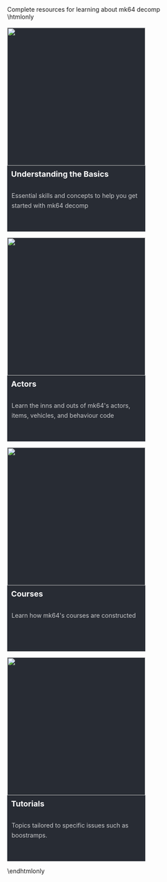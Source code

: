 Complete resources for learning about mk64 decomp

\htmlonly
<br><br>
<style>
.pagebutton {
    display: inline-block;
    margin-right: 1em;
    margin-bottom: 1em;
}
.pagelink {
    display: block;
    background-color: rgb(40, 44, 52);
    width: 320px;
    box-shadow: 0 0 0 0;
    transition: 0.3s ease;
}
.pagelink:hover {
  box-shadow: 0 5px 15px 5px rgba(0,0,0,1);

}
.pagelink:hover img {
  transform: scale3d(1.1,1.1,1.1);

}
.pageimg {
    display: inline-block;
    width: 100%;
    position: relative;
    overflow: hidden;
}
.pageimg img {
    transition: 0.3s ease;
}
.content {
    color: white;
    font-size: 1em;
    padding: 0;
    margin: 0;
}
.pageheading {
    padding: .5em .5em;
    font-size: 18px;
    color: white;
    font-weight: bold;
    text-decoration: none;
}
.pagedescription {
    color: #fff;
    border-color: transparent;
    opacity: 0.75;
    height: 84px;
    text-overflow: ellipsis;
    overflow: hidden;
    margin-top: 10px;
    display: block;
    padding: 10px;
    text-decoration: none;
    line-height: 1.64em;
    font-size: 1em;
    font-weight: normal;
    text-decoration: none;
}
.pagea {
    display: inline-block;
}
.pagea:link {
    text-decoration: none;
}
.pagea:visited {
    text-decoration: none;
}
.pagea:hover {
    text-decoration: none;
}
.pagea:active {
    text-decoration: none;
}
p {
    margin: 0;
    padding: 0;
}
</style>
<div class="pagebutton">
<a class="pagea" href="basics.html">
<div class="pagelink">
  <div class="pageimg"><img width=320 src="buttonimage.png" /></div>
  <div class="content">
    <div class="pageheading">Understanding the Basics</div>
    <div class="pagedescription">
      <p>Essential skills and concepts to help you get started with mk64 decomp</p>
    </div>
  </div>
</div>
</a>
</div>

<div class="pagebutton">
<a class="pagea" href="actorsmenu.html">
<div class="pagelink">
  <div class="pageimg"><img width=320 src="buttonimage.png" /></div>
  <div class="content">
    <div class="pageheading">Actors</div>
    <div class="pagedescription">
      <p>Learn the inns and outs of mk64's actors, items, vehicles, and behaviour code</p>
    </div>
  </div>
</div>
</a>
</div>

<div class="pagebutton">
<a class="pagea" href="coursesmenu.html">
<div class="pagelink">
  <div class="pageimg"><img width=320 src="buttonimage.png" /></div>
  <div class="content">
    <div class="pageheading">Courses</div>
    <div class="pagedescription">
      <p>Learn how mk64's courses are constructed</p>
    </div>
  </div>
</div>
</a>
</div>

<div class="pagebutton">
<a class="pagea" href="tutorials.html">
<div class="pagelink">
  <div class="pageimg"><img width=320 src="buttonimage.png" /></div>
  <div class="content">
    <div class="pageheading">Tutorials</div>
    <div class="pagedescription">
      <p>Topics tailored to specific issues such as boostramps.</p>
    </div>
  </div>
</div>
</a>
</div>

\endhtmlonly
